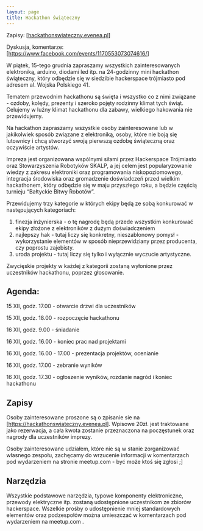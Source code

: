 ```yaml
---
layout: page
title: Hackathon świąteczny
---
```


Zapisy: [<a href="https://hackathonswiateczny.evenea.pl" target="_blank">hackathonswiateczny.evenea.pl</a>]

Dyskusja, komentarze: [<a href="https://www.facebook.com/events/1170553073074616/" target="_blank">https://www.facebook.com/events/1170553073074616/</a>]

W piątek, 15-tego grudnia zapraszamy wszystkich zainteresowanych elektroniką, arduino, diodami led itp. na 24-godzinny mini hackathon świąteczny, który odbędzie się w siedzibie hackerspace trójmiasto pod adresem al. Wojska Polskiego 41.

Tematem przewodnim hackathonu są święta i wszystko co z nimi związane - ozdoby, kolędy, prezenty i szeroko pojęty rodzinny klimat tych świąt. Celujemy w luźny klimat hackathonu dla zabawy, wielkiego hakowania nie przewidujemy.

Na hackathon zapraszamy wszystkie osoby zainteresowane lub w jakikolwiek sposób związane z elektroniką, osoby, które nie boją się lutownicy i chcą stworzyć swoją pierwszą ozdobę świąteczną oraz oczywiście artystów.

Impreza jest organizowana wspólnymi siłami przez Hackerspace Trójmiasto oraz Stowarzyszenia Robotyków SKALP, a jej celem jest popularyzowanie wiedzy z zakresu elektroniki oraz programowania niskopoziomowego, integracja środowiska oraz gromadzenie doświadczeń przed wielkim hackathonem, który odbędzie się w maju przyszłego roku, a będzie częścią turnieju “Bałtyckie Bitwy Robotów”.

Przewidujemy trzy kategorie w których ekipy będą ze sobą konkurować w następujących kategoriach:
1. finezja inżynierska - o tę nagrodę będą przede wszystkim konkurować ekipy złożone z elektroników z dużym doświadczeniem
2. najlepszy hak - tutaj liczy się konkretny, nieszablonowy pomysł - wykorzystanie elementów w sposób nieprzewidziany przez producenta, czy poprostu zajebisty.
3. uroda projektu - tutaj liczy się tylko i wyłącznie wyczucie artystyczne.

Zwycięskie projekty w każdej z kategorii zostaną wyłonione przez uczestników hackathonu, poprzez głosowanie.

## Agenda:

15 XII, godz. 17.00 - otwarcie drzwi dla uczestników

15 XII, godz. 18.00 - rozpoczęcie hackathonu

16 XII, godz. 9.00 - śniadanie

16 XII, godz. 16.00 - koniec prac nad projektami

16 XII, godz. 16.00 - 17.00 - prezentacja projektów, ocenianie

16 XII, godz. 17.00 - zebranie wyników

16 XII, godz. 17.30 - ogłoszenie wyników, rozdanie nagród i koniec hackathonu

## Zapisy

Osoby zainteresowane proszone są o zpisanie sie na [<a href="https://hackathonswiateczny.evenea.pl">https://hackathonswiateczny.evenea.pl</a>]. Wpisowe 20zł. jest traktowane jako rezerwacja, a cała kwota zostanie przeznaczona na poczęstunek oraz nagrody dla uczestników imprezy.

Osoby zainteresowane udziałem, które nie są w stanie zorganizować własnego zespołu, zachęcamy do wrzucenie informacji w komentarzach pod wydarzeniem na stronie meetup.com - być może ktoś się zgłosi ;]

## Narzędzia

Wszystkie podstawowe narzędzia, typowe komponenty elektroniczne, przewody elektryczne itp. zostaną udostępnione uczestnikom ze zbiorów hackerspace. Wszelkie prośby o udostępnienie mniej standardowych elementów oraz podzespołów można umieszczać w komentarzach pod wydarzeniem na meetup.com .
